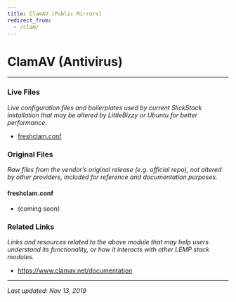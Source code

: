 ```yaml
---
title: ClamAV (Public Mirrors)
redirect_from:
  - /clam/
---
```


# ClamAV (Antivirus)

----

### Live Files

*Live configuration files and boilerplates used by current SlickStack installation that may be altered by LittleBizzy or Ubuntu for better performance.*

* [freshclam.conf](freshclam.conf)

### Original Files

*Raw files from the vendor’s original release (e.g. official repo), not altered by other providers, included for reference and documentation purposes.*

#### freshclam.conf

* (coming soon)

### Related Links

*Links and resources related to the above module that may help users understand its functionality, or how it interacts with other LEMP stack modules.*

* <a href="https://www.clamav.net/documentation">https://www.clamav.net/documentation</a>

----

*Last updated: Nov 13, 2019*
